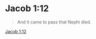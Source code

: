 # Jacob 1:12

> And it came to pass that Nephi died.

[Jacob 1:12](https://www.churchofjesuschrist.org/study/scriptures/bofm/jacob/1?lang=eng&id=p12#p12)



